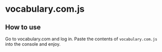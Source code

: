 # vocabulary.com.js

## How to use

Go to vocabulary.com and log in. Paste the contents of `vocabulary.com.js` into the console and enjoy.